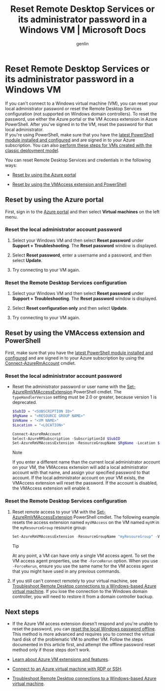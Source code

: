 ﻿---
title: Reset Remote Desktop Services or its administrator password in a Windows VM | Microsoft Docs
description: Learn how to reset an account password or Remote Desktop Services on a Windows VM by using the Azure portal or Azure PowerShell.
services: virtual-machines-windows
documentationcenter: ''
author: genlin
manager: jeconnoc
editor: ''
tags: azure-resource-manager

ms.assetid: 45c69812-d3e4-48de-a98d-39a0f5675777
ms.service: virtual-machines-windows
ms.workload: infrastructure-services
ms.tgt_pltfrm: vm-windows
ms.topic: troubleshooting
ms.date: 10/31/2018
ms.author: genli
---
# Reset Remote Desktop Services or its administrator password in a Windows VM
If you can't connect to a Windows virtual machine (VM), you can reset your local administrator password or reset the Remote Desktop Services configuration (not supported on Windows domain controllers). To reset the password, use either the Azure portal or the VM Access extension in Azure PowerShell. After you've signed in to the VM, reset the password for that local administrator.  
If you're using PowerShell, make sure that you have the [latest PowerShell module installed and configured](/powershell/azure/overview) and are signed in to your Azure subscription. You can also [perform these steps for VMs created with the classic deployment model](https://docs.microsoft.com/azure/virtual-machines/windows/classic/reset-rdp).

You can reset Remote Desktop Services and credentials in the following ways:

- [Reset by using the Azure portal](#reset-by-using-the-azure-portal)

- [Reset by using the VMAccess extension and PowerShell](#reset-by-using-the-vmaccess-extension-and-powershell)

## Reset by using the Azure portal

First, sign in to the [Azure portal](https://portal.azure.com) and then select **Virtual machines** on the left menu. 

### **Reset the local administrator account password**

1. Select your Windows VM and then select **Reset password** under **Support + Troubleshooting**. The **Reset password** window is displayed.

1. Select **Reset password**, enter a username and a password, and then select **Update**. 

1. Try connecting to your VM again.

### **Reset the Remote Desktop Services configuration**

1. Select your Windows VM and then select **Reset password** under **Support + Troubleshooting**. The **Reset password** window is displayed. 

1. Select **Reset configuration only** and then select **Update**. 

1. Try connecting to your VM again.


## Reset by using the VMAccess extension and PowerShell

First, make sure that you have the [latest PowerShell module installed and configured](/powershell/azure/overview) and are signed in to your Azure subscription by using the [Connect-AzureRmAccount](https://docs.microsoft.com/powershell/module/azurerm.profile/connect-azurermaccount) cmdlet.

### **Reset the local administrator account password**

- Reset the administrator password or user name with the [Set-AzureRmVMAccessExtension](/powershell/module/azurerm.compute/set-azurermvmaccessextension) PowerShell cmdlet. The `typeHandlerVersion` setting must be 2.0 or greater, because version 1 is deprecated. 

    ```powershell
    $SubID = "<SUBSCRIPTION ID>" 
    $RgName = "<RESOURCE GROUP NAME>" 
    $VmName = "<VM NAME>" 
    $Location = "<LOCATION>" 
 
    Connect-AzureRmAccount 
    Select-AzureRMSubscription -SubscriptionId $SubID 
    Set-AzureRmVMAccessExtension -ResourceGroupName $RgName -Location $Location -VMName $VmName -Credential (get-credential) -typeHandlerVersion "2.0" -Name VMAccessAgent 
    ```

    > [!NOTE] 
    > If you enter a different name than the current local administrator account on your VM, the VMAccess extension will add a local administrator account with that name, and assign your specified password to that account. If the local administrator account on your VM exists, the VMAccess extension will reset the password. If the account is disabled, the VMAccess extension will enable it.

### **Reset the Remote Desktop Services configuration**

1. Reset remote access to your VM with the [Set-AzureRmVMAccessExtension](/powershell/module/azurerm.compute/set-azurermvmaccessextension) PowerShell cmdlet. The following example resets the access extension named `myVMAccess` on the VM named `myVM` in the `myResourceGroup` resource group:

    ```powershell
    Set-AzureRmVMAccessExtension -ResourceGroupName "myResoureGroup" -VMName "myVM" -Name "myVMAccess" -Location WestUS -typeHandlerVersion "2.0" -ForceRerun
    ```

    > [!TIP]
    > At any point, a VM can have only a single VM access agent. To set the VM access agent properties, use the `-ForceRerun` option. When you use `-ForceRerun`, ensure you use the same name for the VM access agent that you might have used in any previous commands.

1. If you still can't connect remotely to your virtual machine, see [Troubleshoot Remote Desktop connections to a Windows-based Azure virtual machine](troubleshoot-rdp-connection.md?toc=%2fazure%2fvirtual-machines%2fwindows%2ftoc.json). If you lose the connection to the Windows domain controller, you will need to restore it from a domain controller backup.

## Next steps

- If the Azure VM access extension doesn't respond and you're unable to reset the password, you can [reset the local Windows password offline](reset-local-password-without-agent.md?toc=%2fazure%2fvirtual-machines%2fwindows%2ftoc.json). This method is more advanced and requires you to connect the virtual hard disk of the problematic VM to another VM. Follow the steps documented in this article first, and attempt the offline password reset method only if those steps don't work.

- [Learn about Azure VM extensions and features](../extensions/features-windows.md?toc=%2fazure%2fvirtual-machines%2fwindows%2ftoc.json).

- [Connect to an Azure virtual machine with RDP or SSH](https://msdn.microsoft.com/library/azure/dn535788.aspx).

- [Troubleshoot Remote Desktop connections to a Windows-based Azure virtual machine](troubleshoot-rdp-connection.md?toc=%2fazure%2fvirtual-machines%2fwindows%2ftoc.json).

